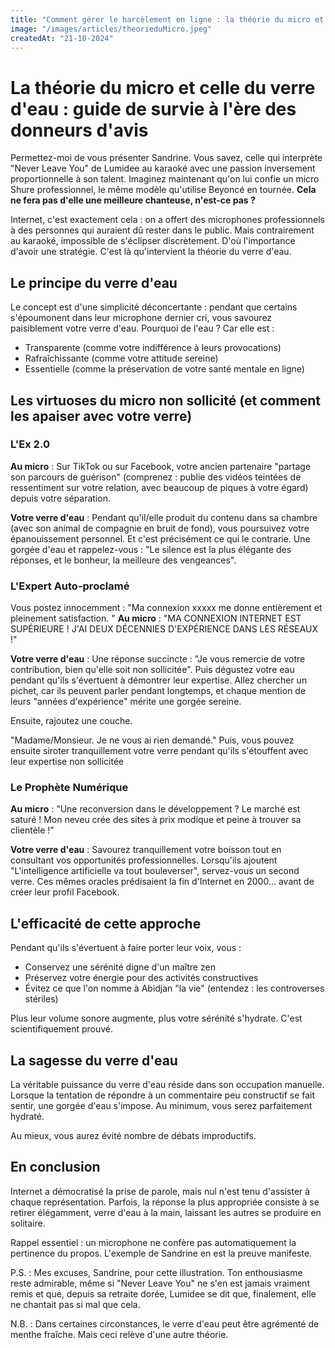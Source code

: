 ```yaml
---
title: "Comment gérer le harcèlement en ligne : la théorie du micro et du verre d'eau"
image: "/images/articles/theorieduMicro.jpeg"
createdAt: "21-10-2024"
---
```


# La théorie du micro et celle du verre d'eau : guide de survie à l'ère des donneurs d'avis

Permettez-moi de vous présenter Sandrine.
Vous savez, celle qui interprète "Never Leave You" de Lumidee au karaoké avec une passion inversement proportionnelle à son talent.
Imaginez maintenant qu'on lui confie un micro Shure professionnel, le même modèle qu'utilise Beyoncé en tournée.
**Cela ne fera pas d'elle une meilleure chanteuse, n'est-ce pas ?**

Internet, c'est exactement cela : on a offert des microphones professionnels à des personnes qui auraient dû rester dans le public. Mais contrairement au karaoké, impossible de s'éclipser discrètement. D'où l'importance d'avoir une stratégie. C'est là qu'intervient la théorie du verre d'eau.

## Le principe du verre d'eau

Le concept est d'une simplicité déconcertante : pendant que certains s'époumonent dans leur microphone dernier cri, vous savourez paisiblement votre verre d'eau. Pourquoi de l'eau ? Car elle est :

- Transparente (comme votre indifférence à leurs provocations)
- Rafraîchissante (comme votre attitude sereine)
- Essentielle (comme la préservation de votre santé mentale en ligne)

## Les virtuoses du micro non sollicité (et comment les apaiser avec votre verre)

### L'Ex 2.0

**Au micro** : Sur TikTok ou sur Facebook, votre ancien partenaire "partage son parcours de guérison" (comprenez : publie des vidéos teintées de ressentiment sur votre relation, avec beaucoup de piques à votre égard) depuis votre séparation.

**Votre verre d'eau** : Pendant qu'il/elle produit du contenu dans sa chambre (avec son animal de compagnie en bruit de fond), vous poursuivez votre épanouissement personnel.
Et c'est précisément ce qui le contrarie.
Une gorgée d'eau et rappelez-vous : "Le silence est la plus élégante des réponses, et le bonheur, la meilleure des vengeances".

### L'Expert Auto-proclamé

Vous postez innocemment : "Ma connexion xxxxx me donne entièrement et pleinement satisfaction. "
**Au micro** : "MA CONNEXION INTERNET EST SUPÉRIEURE ! J'AI DEUX DÉCENNIES D'EXPÉRIENCE DANS LES RÉSEAUX !"

**Votre verre d'eau** : Une réponse succincte : "Je vous remercie de votre contribution, bien qu'elle soit non sollicitée".
Puis dégustez votre eau pendant qu'ils s'évertuent à démontrer leur expertise. Allez chercher un pichet, car ils peuvent parler pendant longtemps, et chaque mention de leurs "années d'expérience" mérite une gorgée sereine.

Ensuite, rajoutez une couche.

"Madame/Monsieur. Je ne vous ai rien demandé."
Puis, vous pouvez ensuite siroter tranquillement votre verre pendant qu'ils s'étouffent avec leur expertise non sollicitée

### Le Prophète Numérique

**Au micro** : "Une reconversion dans le développement ? Le marché est saturé ! Mon neveu crée des sites à prix modique et peine à trouver sa clientèle !"

**Votre verre d'eau** : Savourez tranquillement votre boisson tout en consultant vos opportunités professionnelles. Lorsqu'ils ajoutent "L'intelligence artificielle va tout bouleverser", servez-vous un second verre. Ces mêmes oracles prédisaient la fin d'Internet en 2000... avant de créer leur profil Facebook.

## L'efficacité de cette approche

Pendant qu'ils s'évertuent à faire porter leur voix, vous :

- Conservez une sérénité digne d'un maître zen
- Préservez votre énergie pour des activités constructives
- Évitez ce que l'on nomme à Abidjan "la vie" (entendez : les controverses stériles)

Plus leur volume sonore augmente, plus votre sérénité s'hydrate. C'est scientifiquement prouvé.

## La sagesse du verre d'eau

La véritable puissance du verre d'eau réside dans son occupation manuelle. Lorsque la tentation de répondre à un commentaire peu constructif se fait sentir, une gorgée d'eau s'impose. Au minimum, vous serez parfaitement hydraté.

Au mieux, vous aurez évité nombre de débats improductifs.

## En conclusion

Internet a démocratisé la prise de parole, mais nul n'est tenu d'assister à chaque représentation. Parfois, la réponse la plus appropriée consiste à se retirer élégamment, verre d'eau à la main, laissant les autres se produire en solitaire.

Rappel essentiel : un microphone ne confère pas automatiquement la pertinence du propos. L'exemple de Sandrine en est la preuve manifeste.

P.S. : Mes excuses, Sandrine, pour cette illustration. Ton enthousiasme reste admirable, même si "Never Leave You" ne s'en est jamais vraiment remis et que, depuis sa retraite dorée, Lumidee se dit que, finalement, elle ne chantait pas si mal que cela.

N.B. : Dans certaines circonstances, le verre d'eau peut être agrémenté de menthe fraîche. Mais ceci relève d'une autre théorie.
